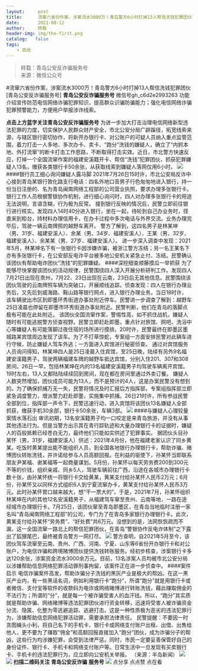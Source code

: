 ```yaml
---
layout:     post
title:      流窜六省份作案，涉案流水3000万！青岛警方6小时打掉13人帮信洗钱犯罪团伙
date:       2021-08-12
author:     转载
header-img: img/the-first.png
catalog:   false
tags:
    - 其他
---
```


<blockquote><p>转载：青岛公安反诈骗服务号<br>
来源：微信公众号</p></blockquote>

#流窜六省份作案，涉案流水3000万！青岛警方6小时打掉13人帮信洗钱犯罪团伙
[青岛公安反诈骗服务号]
**青岛公安反诈骗服务号**
微信号gh_c6d2e2993263
功能介绍宣传防范电信网络诈骗犯罪知识，提高群众识骗防骗能力；强化电信网络诈骗犯罪预警能力，方便用户举报涉诈线索。

**点击上方蓝字关注青岛公安反诈骗服务号**
为进一步加大打击治理电信网络新型违法犯罪的力度，切实保护人民群众财产安全，市北公安分局广辟蹊径，拓宽线索来源，与辖区银行密切协作，将新开办银行卡、对公账户的可疑人员纳入重点监管范围，着力打击一人多地、多次办卡、卖卡、“跑分”洗钱的嫌疑人，确立了“内抓本地、外打流窜”的断卡打击工作思路，不断取得打击实效。近日，市北警方快速反应，打掉一个全国流窜作案的福建安溪籍开卡、帮信“洗钱”犯罪团伙，抓获犯罪嫌疑人13名，缴获各类银行卡50余张，从获取线索到嫌疑人落网仅用6小时。
![]({{site.baseurl}}/postimg/SQy6GkyVO2Qv5Orqb2jWwlpPXg4tbQfILxuMwBFjLsSspNSHSa6X1WOkV6IWXFlJJ8pXUoEyPwy3ibDdx549xxQ.jpeg)
####银行员工细心询问嫌疑人露马脚
2021年7月26日15时许，市北公安局反诈中心接到青岛某银行敦化路支行电话：四名外地口音男子行色匆匆地进入银行，持一份当日注册的、名为青岛闽南网络工程部的公司营业执照，要求办理多张银行卡。银行工作人员根据警银协作机制，进行细心询问时，四人对办理多张银行卡的用途无法说明，言语含糊，行为极为反常。
接到银行反映的情况后，民警立即前往银行进行核实。发现四人14时40分进入银行，坐在一起，待轮到自己办业务时，径直来到柜台，持材料办理信用卡，在办卡过程中多次电话与外界交流。业务办理完毕后，驾驶一辆云南牌照的越野车离开。
警方了解到，这四名男子是林某坤（男、31岁、福建安溪人）、余某（男、34岁、福建安溪人）、王某（男、32岁、福建安溪人）、余某某（男、27岁、福建安溪人）。
进一步深入调查中发现：2021年5月，林某坤名下有一张银行卡因涉嫌诈骗，被浙江警方冻结；另一名王某名下亦有多张银行卡，在公安部反电诈平台被多地公安机关紧急止付、冻结。民警确认该团伙有帮助电诈团伙“洗钱”的犯罪嫌疑。
####深挖细查顺藤摸瓜一举抓获
为了能够尽快掌握该团伙的活动规律，民警围绕四人深入开展分析研判工作。发现四人7月21日出现在贵州，7月22、23日出现在云南，23日后无其他信息。民警围绕该团伙驾驶的云南牌照车辆为突破口，开展顺线追踪。侦查发现：四人在银行办理业务后，又先后到威海路、鞍山路等银行网点，进入银行办理业务。当日18时许，该车辆驶出市区到即墨环秀街道办事处附近停车。民警进一步调查了解到：越野车25日凌晨也停留在即墨市环秀街道办事处附近。民警判断，他们在青岛的落脚点极有可能在此处附近。
该团伙全国流窜作案，警惕性高，如不抓住战机，嫌疑人随时有可能逃脱警方侦查视野。民警立即赶赴即墨，重点针对旅馆、网吧、洗浴中心等嫌疑人有可能落脚过夜住宿的场所进行摸排。20时许，民警最终在即墨区墨城路某宾馆周边发现了该车。为了不打草惊蛇，专案组一方面安排民警对此辆车进行守候，防止嫌疑人驾车外逃；一方面进入宾馆进行秘密侦查。
通过对宾馆服务人员询问得知，林某坤四人是25日凌晨入住宾馆，至25日晚，陆续有另外9名福建安溪籍男子，驾驶两辆福建车牌的越野车抵达宾馆，分别入住201、307和308房间。26日一早，包括林某坤在内的13名福建安溪籍男子均驾驶车辆离开宾馆。19时左右，13人又都陆陆续续回到房间，现在都在房间里通过外卖订餐。
嫌疑人人数突然增加，团伙成员可能为13人，而不是预计的4人，这是办案民警没有想到的。为了确保抓捕万无一失，民警将情况及时汇报后方指挥部，专案组指挥部立即紧急调度警力，增派警力赶赴即墨，实施集中抓捕。26日21时许，所有参战民警全部到位，指挥部一声令下，民警迅速行动，进入宾馆将该团伙13名嫌疑人全部抓获，缴获手机30余部，银行卡50余张，车辆3部。
![]({{site.baseurl}}/postimg/SQy6GkyVO2Qv5Orqb2jWwlpPXg4tbQfIzWIKOXwXiaUunSYuSkY0I4ib4pRluRdg8HxjfKUd6abGLAPsOAl5Z4tw.jpeg)
####与嫌疑人心理较量案情水落石出
审讯初期，13名安溪籍男子均一口咬定是来青岛旅游，并没有从事其他违法行为。但是当警方出示其在青行踪轨迹和大量办理银行卡的证据时，嫌疑人的百般抵赖已经苍白无力，最终他们只能如实供述了犯罪事实。
据团伙头目孙某怀（男，31岁，福建安溪人）供述：2021年4月份，他在福建老家认识了同乡黄某。吃饭时黄某提出能不能组织人员，到全国各地银行办理银行卡，帮助诈骗、赌博团伙转账洗钱，并许诺给参与人员高额回报。在利益的驱使下，孙某怀当即联系朋友尹某福、谢某福等一起商量谋划。5月份，孙某怀以每天劳务费200到300元不等的价钱，组织亲戚、同乡5人，驾驶车辆前往广西，沿途在各城市办理银行卡数十张，由孙某怀统一将银行卡交给黄某，黄某支付给孙某怀人民币2万元；6月份，孙某怀又以同样方式组织6人到宁夏流窜办卡，黄某支付给孙某怀人民币3万元。此时孙某怀胃口越来越大，想“干一票大的”。于是，2021年7月，孙某怀组织林某坤在内的其他12名安溪籍男子，从福建驾车窜至贵州、云南等地，一路在途经城市办理银行卡。7月25日，该团伙窜至青岛即墨区，在青岛当地临时注册一家名叫“青岛闽南网络工程部”的公司，专门为了在青岛多家银行办理银行卡。此次，黄某支付给孙某怀“劳务费”、“好处费”共6万元。没想到的是，法网恢恢疏而不漏，这一全国流窜一路北上的帮信犯罪团伙，在青岛“警银协作反电诈体制”之下露出了狐狸尾巴，最终被青岛警方一网打尽。
![]({{site.baseurl}}/postimg/SQy6GkyVO2Qv5Orqb2jWwlpPXg4tbQfI83RQlTPAMyLYzic05nrnEwkoiaibGn9jFUBr9QqubDOnOvDAlwE9muxxw.jpeg)
警方查明，自2021年5月至今，该团伙驾车流窜至云南、贵州、广西、河南、宁夏、山东等6省份开办银行卡和对公账户，为电信诈骗和跨境赌博团伙提供洗钱转账服务。经初步核查，涉案银行卡多达120余张，涉案资金流水3000余万元。目前，13名涉案人员均被市北公安分局以涉嫌帮助信息网络犯罪活动罪刑事拘留，该案件正在进一步侦查中。
####案件启示
电信诈骗案件高发，帮助诈骗分子洗钱的黑灰产业是极大的帮凶。在这一黑灰产业内，有一些黑话名词，例如利用银行卡“跑分”，所谓“跑分”就是用银行卡或者微信、支付宝等软件的收款码为电诈或网络赌博进行转账洗钱，藉此赚取佣金的不法行为；所谓的“分”，就是每一个被诈骗受害人的血汗钱。所以，“跑分”其实质就是帮助诈骗、网络赌博等违法犯罪团伙进行资金转移，迅速将受害人被诈骗资金分流、隐匿、化整为零逃避追踪、逃避打击。这是一种性质极为恶劣的违法犯罪行为，涉嫌帮助信息网络犯罪活动罪，需要承担法律责任。
民警提醒：不要因一时贪图蝇头小利，将自己名下的手机卡、银行卡或网络支付账户出租、出借、出售给他人，更不要为了赚取“佣金”和高额回报直接加入“跑分”团伙，成为诈骗分子的帮凶，这些行为均涉嫌犯罪，会受到法律严惩。同时，市民一定要妥善保管好自己的身份证件、银行卡、手机卡和网络支付账户等。日常生活中一旦发现有买卖银行卡、手机卡的违法犯罪行为，应立即向公安机关举报。
（来源：半岛新闻）
![]({{site.baseurl}}/postimg/6xI4h676QXzia5naazW6wFR5ml91zib85OnAdBFSTibic8yWLuWic1rKJBicwSgnqzI9icFMSpImia2H4zZhqLVTr724UA.png)
![]({{site.baseurl}}/postimg/1GjWwxYB3dk0QR6pndF2SISfW55mAuAxDQOiaC2Geq1kE9oibrv0xIEyiazCyo7VubILLicuLicBW77qleN0GPJOTAQ.jpeg)
**扫描二维码关注**
**青岛公安反诈骗**
**服务号**
![]({{site.baseurl}}/postimg/6xI4h676QXzia5naazW6wFR5ml91zib85O2ObvfHFG7tH1qAI6iakIGohmLu4siar1ZzMiawQ7QicgfyZFjriavRic3M6Q.png)
点分享
点点赞
点在看
